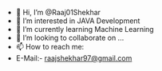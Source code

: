 - 👋 Hi, I’m @Raaj01Shekhar
- 👀 I’m interested in JAVA Development
- 🌱 I’m currently learning Machine Learning
- 💞️ I’m looking to collaborate on ...
- 📫 How to reach me:
- E-Mail:- raajshekhar97@gmail.com

<!---
Raaj01Shekhar/Raaj01Shekhar is a ✨ special ✨ repository because its `README.md` (this file) appears on your GitHub profile.
You can click the Preview link to take a look at your changes.
--->

